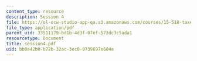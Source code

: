```yaml
---
content_type: resource
description: Session 4
file: https://ol-ocw-studio-app-qa.s3.amazonaws.com/courses/15-518-taxes-and-business-strategy-fall-2002/bb0a42b8b72b32ac3ec00739697e604a_session4.pdf
file_type: application/pdf
parent_uid: 33511179-bd1b-4d3f-07ef-573dc3c5ada1
resourcetype: Document
title: session4.pdf
uid: bb0a42b8-b72b-32ac-3ec0-0739697e604a
---
```

